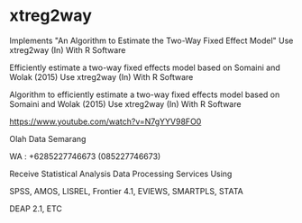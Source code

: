 # xtreg2way
Implements "An Algorithm to Estimate the Two-Way Fixed Effect Model" Use xtreg2way (In) With R Software

Efficiently estimate a two-way fixed effects model based on Somaini and Wolak (2015) Use xtreg2way (In) With R Software

Algorithm to efficiently estimate a two-way fixed effects model based on Somaini and Wolak (2015) Use xtreg2way (In) With R Software

https://www.youtube.com/watch?v=N7gYYV98FO0

Olah Data Semarang

WA : +6285227746673 (085227746673)

Receive Statistical Analysis Data Processing Services Using

SPSS, AMOS, LISREL, Frontier 4.1, EVIEWS, SMARTPLS, STATA

DEAP 2.1, ETC
